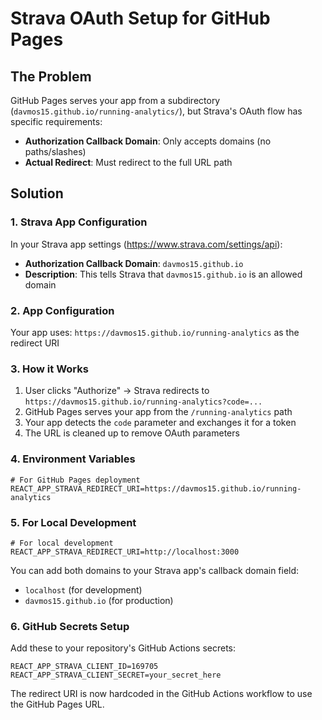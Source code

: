 # Strava OAuth Setup for GitHub Pages

## The Problem
GitHub Pages serves your app from a subdirectory (`davmos15.github.io/running-analytics/`), but Strava's OAuth flow has specific requirements:

- **Authorization Callback Domain**: Only accepts domains (no paths/slashes)
- **Actual Redirect**: Must redirect to the full URL path

## Solution

### 1. Strava App Configuration
In your Strava app settings (https://www.strava.com/settings/api):

- **Authorization Callback Domain**: `davmos15.github.io`
- **Description**: This tells Strava that `davmos15.github.io` is an allowed domain

### 2. App Configuration
Your app uses: `https://davmos15.github.io/running-analytics` as the redirect URI

### 3. How it Works
1. User clicks "Authorize" → Strava redirects to `https://davmos15.github.io/running-analytics?code=...`
2. GitHub Pages serves your app from the `/running-analytics` path
3. Your app detects the `code` parameter and exchanges it for a token
4. The URL is cleaned up to remove OAuth parameters

### 4. Environment Variables
```env
# For GitHub Pages deployment
REACT_APP_STRAVA_REDIRECT_URI=https://davmos15.github.io/running-analytics
```

### 5. For Local Development
```env
# For local development
REACT_APP_STRAVA_REDIRECT_URI=http://localhost:3000
```

You can add both domains to your Strava app's callback domain field:
- `localhost` (for development)
- `davmos15.github.io` (for production)

### 6. GitHub Secrets Setup
Add these to your repository's GitHub Actions secrets:

```
REACT_APP_STRAVA_CLIENT_ID=169705
REACT_APP_STRAVA_CLIENT_SECRET=your_secret_here
```

The redirect URI is now hardcoded in the GitHub Actions workflow to use the GitHub Pages URL.